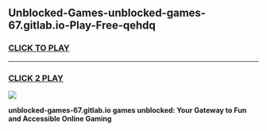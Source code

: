
## Unblocked-Games-unblocked-games-67.gitlab.io-Play-Free-qehdq
<h3>
<a href="https://premium76.site?title=unblocked-games-67.gitlab.io&ref=18A1">CLICK TO PLAY</a></h3>
<hr>

<h3>
<a href="https://premium76.site?title=unblocked-games-67.gitlab.io&ref=18A1">CLICK 2 PLAY</a>
  
</h3>

<a href="https://premium76.site?title=unblocked-games-67.gitlab.io&ref=18A1"><img src="https://clearcache.store/games.png"></a>


**unblocked-games-67.gitlab.io games unblocked: Your Gateway to Fun and Accessible Online Gaming**
